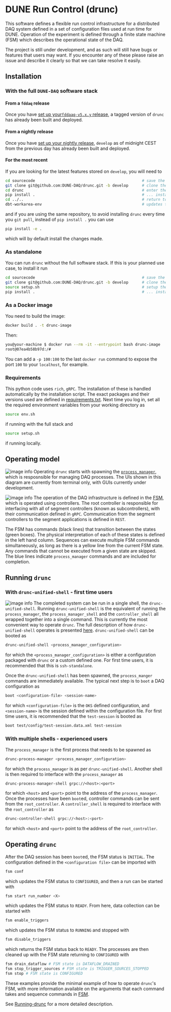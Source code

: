 # DUNE Run Control (drunc)

This software defines a flexible run control infrastructure for a distributed DAQ system defined in a set of configuration files used at run time for DUNE. Operation of the experiment is defined through a finite state machine (FSM) which describes the operational state of the DAQ. 

The project is still under development, and as such will still have bugs or features that users may want. If you encounter any of these please raise an issue and describe it clearly so that we can take resolve it easily.

## Installation
### With the full `DUNE-DAQ` software stack
#### From a `fddaq` release
Once you have [set up your`fddaaq-v5.x.y` release](https://github.com/DUNE-DAQ/daqconf/wiki/Setting-up-a-dunedaq-v5.1.0-Development-Area), a tagged version of `drunc` has already been built and deployed. 
#### From a nightly release
Once you have [set up your nightly release](https://github.com/DUNE-DAQ/daq-buildtools?tab=readme-ov-file#creating-a-work-area), `develop` as of midnight CEST from the previous day has already been built and deployed.
#### For the most recent
If you are looking for the latest features stored on `develop`, you will need to
```bash
cd sourcecode                                               # save the repository in the sourcecode subdir
git clone git@github.com:DUNE-DAQ/drunc.git -b develop      # clone the latest verified working version of the code
cd drunc                                                    # enter the drunc repo
pip install .                                               # ... install this package if you are planning to modify you can use `pip install -e .`
cd ../..                                                    # return to root of the work dir
dbt-workarea-env                                            # updates the path env vars
```
and if you are using the same repository, to avoid installing `drunc` every time you `git pull`, instead of `pip install .` you can use 
```bash
pip install -e .
```
which will by default install the changes made.

### As standalone
You can run `drunc` without the full software stack. If this is your planned use case, to install it run
```bash
cd sourcecode                                               # save the repository in the sourcecode subdir
git clone git@github.com:DUNE-DAQ/drunc.git -b develop      # clone the latest verified working version of the code
source setup.sh                                             # setup the env variable DRUNC_DATA
pip install .                                               # ... install this package if you are planning to modify you can use `pip install -e .`
```
### As a Docker image
You need to build the image:
```bash
docker build . -t drunc-image
```
Then:
```bash
you@your-machine $ docker run --rm -it --entrypoint bash drunc-image
root@07ea4b58b97d:/#
```
You can add a `-p 100:100` to the last `docker run` command to expose the port `100` to your `localhost`, for example.

### Requirements
This python code uses `rich`, `gRPC`. The installation of these is handled automatically by the installation script. The exact packages and their versions used are defined in [requirements.txt](https://github.com/DUNE-DAQ/drunc/blob/develop/requirements.txt). 
Next time you log in, set all the required environment variables from your working directory as
```bash
source env.sh
```
if running with the full stack and 
```bash
source setup.sh
```
if running locally.

## Operating model
![image info](schematic.png)
Operating `drunc` starts with spawning the [`process_manager`](https://github.com/DUNE-DAQ/drunc/wiki/Process-manager), which is resposnsible for managing DAQ processes. The UIs shown in this diagram are currently from terminal only, with GUIs currently under development.

![image info](FSM.png)
The operation of the DAQ infrastructure is defined in the [FSM](https://github.com/DUNE-DAQ/drunc/wiki/FSM), which is operated using controllers. The root controller is responsible for interfacing with all of segment controllers (known as subcontrollers), with their communication defined in `gRPC`. Communication from the segment controllers to the segment applications is defined in `REST`. 

The FSM has commands (black lines) that transition between the states (green boxes). The physical interpretation of each of these states is defined in the left hand column. Sequences can execute multiple FSM commands simultaneously, as long as there is a yellow line from the current FSM state. Any commands that cannot be executed from a given state are skipped. The blue lines indicate `process_manager` commands and are included for completion.

## Running `drunc`
### With `drunc-unified-shell` - first time users
![image info](docs/UnifiedShell.png)
The completed system can be run in a single shell, the `drunc-unified-shell`. Running `drunc-unified-shell` is the equivalent of running the `process_manager`, the `process_manager_shell` and the `controller_shell` all wrapped together into a single command. This is currently the most convenient way to operate `drunc`. The full description of how `drunc-unified-shell` operates is presented [here](https://github.com/DUNE-DAQ/drunc/wiki/Unified-shell). `drunc-unified-shell` can be booted as
```bash
drunc-unified-shell <process_manager_configuration>
```
for which the `<process_manager_configuration>` is either a configuration packaged with `drunc` or a custom defined one. For first time users, it is recommended that this is `ssh-standalone`. 

Once the `drunc-unified-shell` has been spawned, the `process_manger` commands are immediately available. The typical next step is to `boot` a DAQ configuration as 
```bash
boot <configuration-file> <session-name>
```
for which `<configuration-file>` is the `OKS` defined configuration, and `<session-name>` is the session defined within the configuration file. For first time users, it is recommended that the `test-session` is booted as 
```bash
boot test/config/test-session.data.xml test-session
```
### With multiple shells - experienced users
The `process_manager` is the first process that needs to be spawned as 
```bash
drunc-process-manager <process_manager_configuration>
```
for which the `process_manager` is as per `drunc-unified-shell`. Another shell is then required to interface with the `process_manager` as
```
drunc-process-manager-shell grpc://<host>:<port>
```
for which `<host>` and `<port>` point to the address of the `process_manager`. Once the processes have been `boot`ed, controller commands can be sent from the `root_controller`. A `controller_shell` is required to interface with the `root_controller` as
```bash
drunc-controller-shell grpc://<host>:<port>
```
for which `<host>` and `<port>` point to the address of the `root_controller`. 

## Operating `drunc`
After the DAQ session has been `boot`ed, the FSM status is `INITIAL`. The configuration defined in the `<configuration file>` can be imported with 
```bash
fsm conf
```
which updates the FSM status to `CONFIGURED`, and then a run can be started with 
```bash
fsm start run_number <X>
```
which updates the FSM status to `READY`. From here, data collection can be started with
```bash
fsm enable_triggers
```
which updates the FSM status to `RUNNING` and stopped with 
```bash
fsm disable_triggers
```
which returns the FSM status back to `READY`. The processes are then cleaned up with the FSM state returning to `CONFIGURED` with 
```bash
fsm drain_dataflow # FSM state is DATAFLOW_DRAINED
fsm stop_trigger_sources # FSM state is TRIGGER_SOURCES_STOPPED
fsm stop # FSM state is CONFIGURED
```
These examples provide the minimal example of how to operate `drunc`'s FSM, with more information available on the arguments that each command takes and sequence commands in [FSM](https://github.com/DUNE-DAQ/drunc/wiki/FSM). 


See [Running-drunc](https://github.com/DUNE-DAQ/drunc/wiki/Running-drunc) for a more detailed description.
